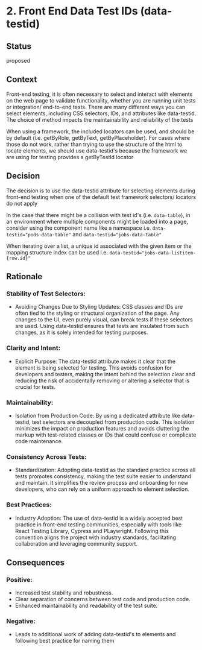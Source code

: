 # 2. Front End Data Test IDs (data-testid)

## Status

proposed

## Context

Front-end testing, it is often necessary to select and interact with elements on the web page to validate functionality, whether you are running unit tests or integration/ end-to-end tests. There are many different ways you can select elements, including CSS selectors, IDs, and attributes like data-testid. The choice of method impacts the maintainability and reliability of the tests

When using a framework, the included locators can be used, and should be by default (i.e. getByRole, getByText, getByPlaceholder). For cases where those do not work, rather than trying to use the structure of the html to locate elements, we should use data-testid's because the framework we are using for testing provides a getByTestId locator

## Decision

The decision is to use the data-testid attribute for selecting elements during front-end testing when one of the default test framework selectors/ locators do not apply

In the case that there might be a collision with test id's (i.e. `data-table`), in an environment where multiple components might be loaded into a page, consider using the component name like a namespace i.e. `data-testid="pods-data-table"` and `data-testid="jobs-data-table"`

When iterating over a list, a unique id associated with the given item or the mapping structure index can be used i.e. `data-testid="jobs-data-listitem-{row.id}"`

## Rationale

### Stability of Test Selectors:

- Avoiding Changes Due to Styling Updates: CSS classes and IDs are often tied to the styling or structural organization of the page. Any changes to the UI, even purely visual, can break tests if these selectors are used. Using data-testid ensures that tests are insulated from such changes, as it is solely intended for testing purposes.

### Clarity and Intent:

- Explicit Purpose: The data-testid attribute makes it clear that the element is being selected for testing. This avoids confusion for developers and testers, making the intent behind the selection clear and reducing the risk of accidentally removing or altering a selector that is crucial for tests.

### Maintainability:

- Isolation from Production Code: By using a dedicated attribute like data-testid, test selectors are decoupled from production code. This isolation minimizes the impact on production features and avoids cluttering the markup with test-related classes or IDs that could confuse or complicate code maintenance.

### Consistency Across Tests:

- Standardization: Adopting data-testid as the standard practice across all tests promotes consistency, making the test suite easier to understand and maintain. It simplifies the review process and onboarding for new developers, who can rely on a uniform approach to element selection.

### Best Practices:

- Industry Adoption: The use of data-testid is a widely accepted best practice in front-end testing communities, especially with tools like React Testing Library, Cypress and PLaywright. Following this convention aligns the project with industry standards, facilitating collaboration and leveraging community support.

## Consequences

### Positive:

- Increased test stability and robustness.
- Clear separation of concerns between test code and production code.
- Enhanced maintainability and readability of the test suite.

### Negative:

- Leads to additional work of adding data-testid's to elements and following best practice for naming them
